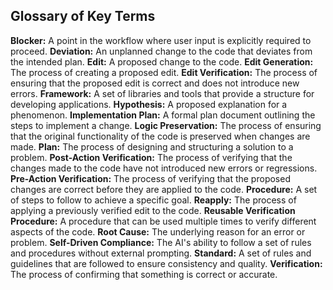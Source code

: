 ## Glossary of Key Terms

**Blocker:** A point in the workflow where user input is explicitly required to proceed.
**Deviation:** An unplanned change to the code that deviates from the intended plan.
**Edit:** A proposed change to the code.
**Edit Generation:** The process of creating a proposed edit.
**Edit Verification:** The process of ensuring that the proposed edit is correct and does not introduce new errors.
**Framework:** A set of libraries and tools that provide a structure for developing applications.
**Hypothesis:** A proposed explanation for a phenomenon.
**Implementation Plan:** A formal plan document outlining the steps to implement a change.
**Logic Preservation:** The process of ensuring that the original functionality of the code is preserved when changes are made.
**Plan:** The process of designing and structuring a solution to a problem.
**Post-Action Verification:** The process of verifying that the changes made to the code have not introduced new errors or regressions.
**Pre-Action Verification:** The process of verifying that the proposed changes are correct before they are applied to the code.
**Procedure:** A set of steps to follow to achieve a specific goal.
**Reapply:** The process of applying a previously verified edit to the code.
**Reusable Verification Procedure:** A procedure that can be used multiple times to verify different aspects of the code.
**Root Cause:** The underlying reason for an error or problem.
**Self-Driven Compliance:** The AI's ability to follow a set of rules and procedures without external prompting.
**Standard:** A set of rules and guidelines that are followed to ensure consistency and quality.
**Verification:** The process of confirming that something is correct or accurate.
